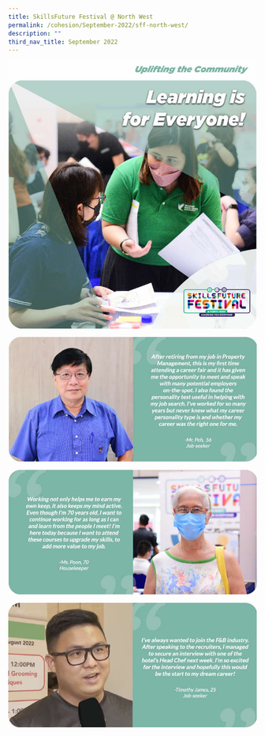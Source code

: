 ```yaml
---
title: SkillsFuture Festival @ North West
permalink: /cohesion/September-2022/sff-north-west/
description: ""
third_nav_title: September 2022
---
```

![](/images/Cohesion/Sept%202022/skillsfuture_03.jpg)

![](/images/Cohesion/Sept%202022/skillsfuture_07.jpg)

![](/images/Cohesion/Sept%202022/skillsfuture_10.jpg)

![](/images/Cohesion/Sept%202022/skillsfuture_13.jpg)
